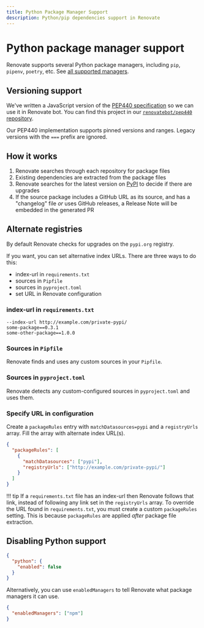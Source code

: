 ```yaml
---
title: Python Package Manager Support
description: Python/pip dependencies support in Renovate
---
```


# Python package manager support

Renovate supports several Python package managers, including `pip`, `pipenv`, `poetry`, etc.
See [all supported managers](./modules/manager/index.md).

## Versioning support

We've written a JavaScript version of the [PEP440 specification](https://www.python.org/dev/peps/pep-0440/) so we can use it in Renovate bot.
You can find this project in our [`renovatebot/pep440` repository](https://github.com/renovatebot/pep440).

Our PEP440 implementation supports pinned versions and ranges.
Legacy versions with the `===` prefix are ignored.

## How it works

1. Renovate searches through each repository for package files
1. Existing dependencies are extracted from the package files
1. Renovate searches for the latest version on [PyPI](https://pypi.org/) to decide if there are upgrades
1. If the source package includes a GitHub URL as its source, and has a "changelog" file _or_ uses GitHub releases, a Release Note will be embedded in the generated PR

## Alternate registries

By default Renovate checks for upgrades on the `pypi.org` registry.

If you want, you can set alternative index URLs.
There are three ways to do this:

- index-url in `requirements.txt`
- sources in `Pipfile`
- sources in `pyproject.toml`
- set URL in Renovate configuration

### index-url in `requirements.txt`

```title="Setting index URL in first line of requirements.txt"
--index-url http://example.com/private-pypi/
some-package==0.3.1
some-other-package==1.0.0
```

### Sources in `Pipfile`

Renovate finds and uses any custom sources in your `Pipfile`.

### Sources in `pyproject.toml`

Renovate detects any custom-configured sources in `pyproject.toml` and uses them.

### Specify URL in configuration

Create a `packageRules` entry with `matchDatasources=pypi` and a `registryUrls` array.
Fill the array with alternate index URL(s).

```json
{
  "packageRules": [
    {
      "matchDatasources": ["pypi"],
      "registryUrls": ["http://example.com/private-pypi/"]
    }
  ]
}
```

<!-- prettier-ignore -->
!!! tip
    If a `requirements.txt` file has an index-url then Renovate follows that link, instead of following any link set in the `registryUrls` array.
    To override the URL found in `requirements.txt`, you must create a custom `packageRules` setting.
    This is because `packageRules` are applied _after_ package file extraction.

## Disabling Python support

```json title="Disabling all managers where language is set to Python"
{
  "python": {
    "enabled": false
  }
}
```

Alternatively, you can use `enabledManagers` to tell Renovate what package managers it can use.

```json title="Only use Renovate's npm package manager"
{
  "enabledManagers": ["npm"]
}
```
